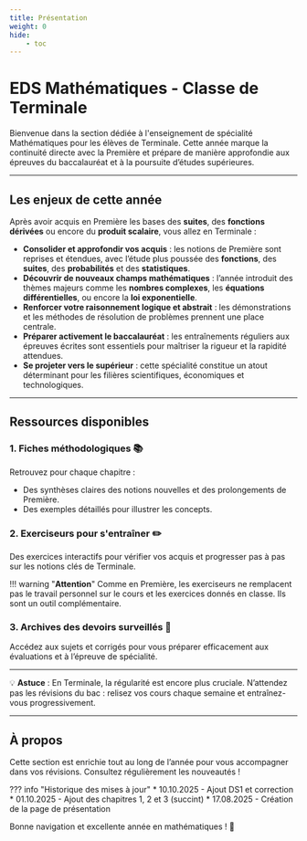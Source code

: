 ```yaml
---
title: Présentation
weight: 0
hide: 
    - toc
---
```


# EDS Mathématiques - Classe de Terminale

Bienvenue dans la section dédiée à l'enseignement de spécialité Mathématiques pour les élèves de Terminale. Cette année marque la continuité directe avec la Première et prépare de manière approfondie aux épreuves du baccalauréat et à la poursuite d’études supérieures.

---

## Les enjeux de cette année

Après avoir acquis en Première les bases des **suites**, des **fonctions dérivées** ou encore du **produit scalaire**, vous allez en Terminale :

- **Consolider et approfondir vos acquis** : les notions de Première sont reprises et étendues, avec l’étude plus poussée des **fonctions**, des **suites**, des **probabilités** et des **statistiques**.
- **Découvrir de nouveaux champs mathématiques** : l’année introduit des thèmes majeurs comme les **nombres complexes**, les **équations différentielles**, ou encore la **loi exponentielle**.
- **Renforcer votre raisonnement logique et abstrait** : les démonstrations et les méthodes de résolution de problèmes prennent une place centrale.
- **Préparer activement le baccalauréat** : les entraînements réguliers aux épreuves écrites sont essentiels pour maîtriser la rigueur et la rapidité attendues.
- **Se projeter vers le supérieur** : cette spécialité constitue un atout déterminant pour les filières scientifiques, économiques et technologiques.

---

## Ressources disponibles

### 1. **Fiches méthodologiques 📚**
Retrouvez pour chaque chapitre :

* Des synthèses claires des notions nouvelles et des prolongements de Première.
* Des exemples détaillés pour illustrer les concepts.

### 2. **Exerciseurs pour s'entraîner ✏️**
Des exercices interactifs pour vérifier vos acquis et progresser pas à pas sur les notions clés de Terminale.

!!! warning "**Attention**" 
    Comme en Première, les exerciseurs ne remplacent pas le travail personnel sur le cours et les exercices donnés en classe. Ils sont un outil complémentaire.

### 3. **Archives des devoirs surveillés 📄**
Accédez aux sujets et corrigés pour vous préparer efficacement aux évaluations et à l’épreuve de spécialité.

---

💡 **Astuce** : En Terminale, la régularité est encore plus cruciale. N’attendez pas les révisions du bac : relisez vos cours chaque semaine et entraînez-vous progressivement.

---

## À propos
Cette section est enrichie tout au long de l’année pour vous accompagner dans vos révisions. Consultez régulièrement les nouveautés !

??? info "Historique des mises à jour"
    * 10.10.2025 - Ajout DS1 et correction
    * 01.10.2025 - Ajout des chapitres 1, 2 et 3 (succint)
    * 17.08.2025 - Création de la page de présentation

Bonne navigation et excellente année en mathématiques ! 🚀